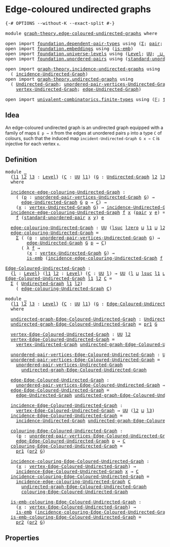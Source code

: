 # Edge-coloured undirected graphs

<pre class="Agda"><a id="44" class="Symbol">{-#</a> <a id="48" class="Keyword">OPTIONS</a> <a id="56" class="Pragma">--without-K</a> <a id="68" class="Pragma">--exact-split</a> <a id="82" class="Symbol">#-}</a>

<a id="87" class="Keyword">module</a> <a id="94" href="graph-theory.edge-coloured-undirected-graphs.html" class="Module">graph-theory.edge-coloured-undirected-graphs</a> <a id="139" class="Keyword">where</a>

<a id="146" class="Keyword">open</a> <a id="151" class="Keyword">import</a> <a id="158" href="foundation.dependent-pair-types.html" class="Module">foundation.dependent-pair-types</a> <a id="190" class="Keyword">using</a> <a id="196" class="Symbol">(</a><a id="197" href="foundation-core.dependent-pair-types.html#502" class="Record">Σ</a><a id="198" class="Symbol">;</a> <a id="200" href="foundation-core.dependent-pair-types.html#575" class="InductiveConstructor">pair</a><a id="204" class="Symbol">;</a> <a id="206" href="foundation-core.dependent-pair-types.html#592" class="Field">pr1</a><a id="209" class="Symbol">;</a> <a id="211" href="foundation-core.dependent-pair-types.html#604" class="Field">pr2</a><a id="214" class="Symbol">)</a>
<a id="216" class="Keyword">open</a> <a id="221" class="Keyword">import</a> <a id="228" href="foundation.embeddings.html" class="Module">foundation.embeddings</a> <a id="250" class="Keyword">using</a> <a id="256" class="Symbol">(</a><a id="257" href="foundation-core.embeddings.html#980" class="Function">is-emb</a><a id="263" class="Symbol">)</a>
<a id="265" class="Keyword">open</a> <a id="270" class="Keyword">import</a> <a id="277" href="foundation.universe-levels.html" class="Module">foundation.universe-levels</a> <a id="304" class="Keyword">using</a> <a id="310" class="Symbol">(</a><a id="311" href="Agda.Primitive.html#597" class="Postulate">Level</a><a id="316" class="Symbol">;</a> <a id="318" href="foundation-core.universe-levels.html#222" class="Primitive">UU</a><a id="320" class="Symbol">;</a> <a id="322" href="Agda.Primitive.html#810" class="Primitive Operator">_⊔_</a><a id="325" class="Symbol">;</a> <a id="327" href="Agda.Primitive.html#780" class="Primitive">lsuc</a><a id="331" class="Symbol">;</a> <a id="333" href="Agda.Primitive.html#764" class="Primitive">lzero</a><a id="338" class="Symbol">)</a>
<a id="340" class="Keyword">open</a> <a id="345" class="Keyword">import</a> <a id="352" href="foundation.unordered-pairs.html" class="Module">foundation.unordered-pairs</a> <a id="379" class="Keyword">using</a> <a id="385" class="Symbol">(</a><a id="386" href="foundation.unordered-pairs.html#4421" class="Function">standard-unordered-pair</a><a id="409" class="Symbol">)</a>

<a id="412" class="Keyword">open</a> <a id="417" class="Keyword">import</a> <a id="424" href="graph-theory.incidence-undirected-graphs.html" class="Module">graph-theory.incidence-undirected-graphs</a> <a id="465" class="Keyword">using</a>
  <a id="473" class="Symbol">(</a> <a id="475" href="graph-theory.incidence-undirected-graphs.html#695" class="Function">incidence-Undirected-Graph</a><a id="501" class="Symbol">)</a>
<a id="503" class="Keyword">open</a> <a id="508" class="Keyword">import</a> <a id="515" href="graph-theory.undirected-graphs.html" class="Module">graph-theory.undirected-graphs</a> <a id="546" class="Keyword">using</a>
  <a id="554" class="Symbol">(</a> <a id="556" href="graph-theory.undirected-graphs.html#785" class="Function">Undirected-Graph</a><a id="572" class="Symbol">;</a> <a id="574" href="graph-theory.undirected-graphs.html#1050" class="Function">unordered-pair-vertices-Undirected-Graph</a><a id="614" class="Symbol">;</a>
    <a id="620" href="graph-theory.undirected-graphs.html#981" class="Function">vertex-Undirected-Graph</a><a id="643" class="Symbol">;</a> <a id="645" href="graph-theory.undirected-graphs.html#1205" class="Function">edge-Undirected-Graph</a><a id="666" class="Symbol">)</a>

<a id="669" class="Keyword">open</a> <a id="674" class="Keyword">import</a> <a id="681" href="univalent-combinatorics.finite-types.html" class="Module">univalent-combinatorics.finite-types</a> <a id="718" class="Keyword">using</a> <a id="724" class="Symbol">(</a><a id="725" href="univalent-combinatorics.finite-types.html#4106" class="Function">𝔽</a><a id="726" class="Symbol">;</a> <a id="728" href="univalent-combinatorics.finite-types.html#4154" class="Function">type-𝔽</a><a id="734" class="Symbol">)</a>
</pre>
## Idea

An edge-coloured undirected graph is an undirected graph equipped with a family of maps `E p → X` from the edges at unordered pairs `p` into a type `C` of colours, such that the induced map `incident-Undirected-Graph G x → C` is injective for each vertex `x`.

## Definition

<pre class="Agda"><a id="1034" class="Keyword">module</a> <a id="1041" href="graph-theory.edge-coloured-undirected-graphs.html#1041" class="Module">_</a>
  <a id="1045" class="Symbol">{</a><a id="1046" href="graph-theory.edge-coloured-undirected-graphs.html#1046" class="Bound">l1</a> <a id="1049" href="graph-theory.edge-coloured-undirected-graphs.html#1049" class="Bound">l2</a> <a id="1052" href="graph-theory.edge-coloured-undirected-graphs.html#1052" class="Bound">l3</a> <a id="1055" class="Symbol">:</a> <a id="1057" href="Agda.Primitive.html#597" class="Postulate">Level</a><a id="1062" class="Symbol">}</a> <a id="1064" class="Symbol">(</a><a id="1065" href="graph-theory.edge-coloured-undirected-graphs.html#1065" class="Bound">C</a> <a id="1067" class="Symbol">:</a> <a id="1069" href="foundation-core.universe-levels.html#222" class="Primitive">UU</a> <a id="1072" href="graph-theory.edge-coloured-undirected-graphs.html#1046" class="Bound">l1</a><a id="1074" class="Symbol">)</a> <a id="1076" class="Symbol">(</a><a id="1077" href="graph-theory.edge-coloured-undirected-graphs.html#1077" class="Bound">G</a> <a id="1079" class="Symbol">:</a> <a id="1081" href="graph-theory.undirected-graphs.html#785" class="Function">Undirected-Graph</a> <a id="1098" href="graph-theory.edge-coloured-undirected-graphs.html#1049" class="Bound">l2</a> <a id="1101" href="graph-theory.edge-coloured-undirected-graphs.html#1052" class="Bound">l3</a><a id="1103" class="Symbol">)</a>
  <a id="1107" class="Keyword">where</a>

  <a id="1116" href="graph-theory.edge-coloured-undirected-graphs.html#1116" class="Function">incidence-edge-colouring-Undirected-Graph</a> <a id="1158" class="Symbol">:</a>
    <a id="1164" class="Symbol">(</a> <a id="1166" class="Symbol">(</a><a id="1167" href="graph-theory.edge-coloured-undirected-graphs.html#1167" class="Bound">p</a> <a id="1169" class="Symbol">:</a> <a id="1171" href="graph-theory.undirected-graphs.html#1050" class="Function">unordered-pair-vertices-Undirected-Graph</a> <a id="1212" href="graph-theory.edge-coloured-undirected-graphs.html#1077" class="Bound">G</a><a id="1213" class="Symbol">)</a> <a id="1215" class="Symbol">→</a>
      <a id="1223" href="graph-theory.undirected-graphs.html#1205" class="Function">edge-Undirected-Graph</a> <a id="1245" href="graph-theory.edge-coloured-undirected-graphs.html#1077" class="Bound">G</a> <a id="1247" href="graph-theory.edge-coloured-undirected-graphs.html#1167" class="Bound">p</a> <a id="1249" class="Symbol">→</a> <a id="1251" href="graph-theory.edge-coloured-undirected-graphs.html#1065" class="Bound">C</a><a id="1252" class="Symbol">)</a> <a id="1254" class="Symbol">→</a>
    <a id="1260" class="Symbol">(</a><a id="1261" href="graph-theory.edge-coloured-undirected-graphs.html#1261" class="Bound">x</a> <a id="1263" class="Symbol">:</a> <a id="1265" href="graph-theory.undirected-graphs.html#981" class="Function">vertex-Undirected-Graph</a> <a id="1289" href="graph-theory.edge-coloured-undirected-graphs.html#1077" class="Bound">G</a><a id="1290" class="Symbol">)</a> <a id="1292" class="Symbol">→</a> <a id="1294" href="graph-theory.incidence-undirected-graphs.html#695" class="Function">incidence-Undirected-Graph</a> <a id="1321" href="graph-theory.edge-coloured-undirected-graphs.html#1077" class="Bound">G</a> <a id="1323" href="graph-theory.edge-coloured-undirected-graphs.html#1261" class="Bound">x</a> <a id="1325" class="Symbol">→</a> <a id="1327" href="graph-theory.edge-coloured-undirected-graphs.html#1065" class="Bound">C</a>
  <a id="1331" href="graph-theory.edge-coloured-undirected-graphs.html#1116" class="Function">incidence-edge-colouring-Undirected-Graph</a> <a id="1373" href="graph-theory.edge-coloured-undirected-graphs.html#1373" class="Bound">f</a> <a id="1375" href="graph-theory.edge-coloured-undirected-graphs.html#1375" class="Bound">x</a> <a id="1377" class="Symbol">(</a><a id="1378" href="foundation-core.dependent-pair-types.html#575" class="InductiveConstructor">pair</a> <a id="1383" href="graph-theory.edge-coloured-undirected-graphs.html#1383" class="Bound">y</a> <a id="1385" href="graph-theory.edge-coloured-undirected-graphs.html#1385" class="Bound">e</a><a id="1386" class="Symbol">)</a> <a id="1388" class="Symbol">=</a>
    <a id="1394" href="graph-theory.edge-coloured-undirected-graphs.html#1373" class="Bound">f</a> <a id="1396" class="Symbol">(</a><a id="1397" href="foundation.unordered-pairs.html#4421" class="Function">standard-unordered-pair</a> <a id="1421" href="graph-theory.edge-coloured-undirected-graphs.html#1375" class="Bound">x</a> <a id="1423" href="graph-theory.edge-coloured-undirected-graphs.html#1383" class="Bound">y</a><a id="1424" class="Symbol">)</a> <a id="1426" href="graph-theory.edge-coloured-undirected-graphs.html#1385" class="Bound">e</a>
  
  <a id="1433" href="graph-theory.edge-coloured-undirected-graphs.html#1433" class="Function">edge-colouring-Undirected-Graph</a> <a id="1465" class="Symbol">:</a> <a id="1467" href="foundation-core.universe-levels.html#222" class="Primitive">UU</a> <a id="1470" class="Symbol">(</a><a id="1471" href="Agda.Primitive.html#780" class="Primitive">lsuc</a> <a id="1476" href="Agda.Primitive.html#764" class="Primitive">lzero</a> <a id="1482" href="Agda.Primitive.html#810" class="Primitive Operator">⊔</a> <a id="1484" href="graph-theory.edge-coloured-undirected-graphs.html#1046" class="Bound">l1</a> <a id="1487" href="Agda.Primitive.html#810" class="Primitive Operator">⊔</a> <a id="1489" href="graph-theory.edge-coloured-undirected-graphs.html#1049" class="Bound">l2</a> <a id="1492" href="Agda.Primitive.html#810" class="Primitive Operator">⊔</a> <a id="1494" href="graph-theory.edge-coloured-undirected-graphs.html#1052" class="Bound">l3</a><a id="1496" class="Symbol">)</a>
  <a id="1500" href="graph-theory.edge-coloured-undirected-graphs.html#1433" class="Function">edge-colouring-Undirected-Graph</a> <a id="1532" class="Symbol">=</a>
    <a id="1538" href="foundation-core.dependent-pair-types.html#502" class="Record">Σ</a> <a id="1540" class="Symbol">(</a> <a id="1542" class="Symbol">(</a><a id="1543" href="graph-theory.edge-coloured-undirected-graphs.html#1543" class="Bound">p</a> <a id="1545" class="Symbol">:</a> <a id="1547" href="graph-theory.undirected-graphs.html#1050" class="Function">unordered-pair-vertices-Undirected-Graph</a> <a id="1588" href="graph-theory.edge-coloured-undirected-graphs.html#1077" class="Bound">G</a><a id="1589" class="Symbol">)</a> <a id="1591" class="Symbol">→</a>
        <a id="1601" href="graph-theory.undirected-graphs.html#1205" class="Function">edge-Undirected-Graph</a> <a id="1623" href="graph-theory.edge-coloured-undirected-graphs.html#1077" class="Bound">G</a> <a id="1625" href="graph-theory.edge-coloured-undirected-graphs.html#1543" class="Bound">p</a> <a id="1627" class="Symbol">→</a> <a id="1629" href="graph-theory.edge-coloured-undirected-graphs.html#1065" class="Bound">C</a><a id="1630" class="Symbol">)</a>
      <a id="1638" class="Symbol">(</a> <a id="1640" class="Symbol">λ</a> <a id="1642" href="graph-theory.edge-coloured-undirected-graphs.html#1642" class="Bound">f</a> <a id="1644" class="Symbol">→</a>
        <a id="1654" class="Symbol">(</a><a id="1655" href="graph-theory.edge-coloured-undirected-graphs.html#1655" class="Bound">x</a> <a id="1657" class="Symbol">:</a> <a id="1659" href="graph-theory.undirected-graphs.html#981" class="Function">vertex-Undirected-Graph</a> <a id="1683" href="graph-theory.edge-coloured-undirected-graphs.html#1077" class="Bound">G</a><a id="1684" class="Symbol">)</a> <a id="1686" class="Symbol">→</a>
        <a id="1696" href="foundation-core.embeddings.html#980" class="Function">is-emb</a> <a id="1703" class="Symbol">(</a><a id="1704" href="graph-theory.edge-coloured-undirected-graphs.html#1116" class="Function">incidence-edge-colouring-Undirected-Graph</a> <a id="1746" href="graph-theory.edge-coloured-undirected-graphs.html#1642" class="Bound">f</a> <a id="1748" href="graph-theory.edge-coloured-undirected-graphs.html#1655" class="Bound">x</a><a id="1749" class="Symbol">))</a>

<a id="Edge-Coloured-Undirected-Graph"></a><a id="1753" href="graph-theory.edge-coloured-undirected-graphs.html#1753" class="Function">Edge-Coloured-Undirected-Graph</a> <a id="1784" class="Symbol">:</a>
  <a id="1788" class="Symbol">{</a><a id="1789" href="graph-theory.edge-coloured-undirected-graphs.html#1789" class="Bound">l</a> <a id="1791" class="Symbol">:</a> <a id="1793" href="Agda.Primitive.html#597" class="Postulate">Level</a><a id="1798" class="Symbol">}</a> <a id="1800" class="Symbol">(</a><a id="1801" href="graph-theory.edge-coloured-undirected-graphs.html#1801" class="Bound">l1</a> <a id="1804" href="graph-theory.edge-coloured-undirected-graphs.html#1804" class="Bound">l2</a> <a id="1807" class="Symbol">:</a> <a id="1809" href="Agda.Primitive.html#597" class="Postulate">Level</a><a id="1814" class="Symbol">)</a> <a id="1816" class="Symbol">(</a><a id="1817" href="graph-theory.edge-coloured-undirected-graphs.html#1817" class="Bound">C</a> <a id="1819" class="Symbol">:</a> <a id="1821" href="foundation-core.universe-levels.html#222" class="Primitive">UU</a> <a id="1824" href="graph-theory.edge-coloured-undirected-graphs.html#1789" class="Bound">l</a><a id="1825" class="Symbol">)</a> <a id="1827" class="Symbol">→</a> <a id="1829" href="foundation-core.universe-levels.html#222" class="Primitive">UU</a> <a id="1832" class="Symbol">(</a><a id="1833" href="graph-theory.edge-coloured-undirected-graphs.html#1789" class="Bound">l</a> <a id="1835" href="Agda.Primitive.html#810" class="Primitive Operator">⊔</a> <a id="1837" href="Agda.Primitive.html#780" class="Primitive">lsuc</a> <a id="1842" href="graph-theory.edge-coloured-undirected-graphs.html#1801" class="Bound">l1</a> <a id="1845" href="Agda.Primitive.html#810" class="Primitive Operator">⊔</a> <a id="1847" href="Agda.Primitive.html#780" class="Primitive">lsuc</a> <a id="1852" href="graph-theory.edge-coloured-undirected-graphs.html#1804" class="Bound">l2</a><a id="1854" class="Symbol">)</a>
<a id="1856" href="graph-theory.edge-coloured-undirected-graphs.html#1753" class="Function">Edge-Coloured-Undirected-Graph</a> <a id="1887" href="graph-theory.edge-coloured-undirected-graphs.html#1887" class="Bound">l1</a> <a id="1890" href="graph-theory.edge-coloured-undirected-graphs.html#1890" class="Bound">l2</a> <a id="1893" href="graph-theory.edge-coloured-undirected-graphs.html#1893" class="Bound">C</a> <a id="1895" class="Symbol">=</a>
  <a id="1899" href="foundation-core.dependent-pair-types.html#502" class="Record">Σ</a> <a id="1901" class="Symbol">(</a> <a id="1903" href="graph-theory.undirected-graphs.html#785" class="Function">Undirected-Graph</a> <a id="1920" href="graph-theory.edge-coloured-undirected-graphs.html#1887" class="Bound">l1</a> <a id="1923" href="graph-theory.edge-coloured-undirected-graphs.html#1890" class="Bound">l2</a><a id="1925" class="Symbol">)</a>
    <a id="1931" class="Symbol">(</a> <a id="1933" href="graph-theory.edge-coloured-undirected-graphs.html#1433" class="Function">edge-colouring-Undirected-Graph</a> <a id="1965" href="graph-theory.edge-coloured-undirected-graphs.html#1893" class="Bound">C</a><a id="1966" class="Symbol">)</a>

<a id="1969" class="Keyword">module</a> <a id="1976" href="graph-theory.edge-coloured-undirected-graphs.html#1976" class="Module">_</a>
  <a id="1980" class="Symbol">{</a><a id="1981" href="graph-theory.edge-coloured-undirected-graphs.html#1981" class="Bound">l1</a> <a id="1984" href="graph-theory.edge-coloured-undirected-graphs.html#1984" class="Bound">l2</a> <a id="1987" href="graph-theory.edge-coloured-undirected-graphs.html#1987" class="Bound">l3</a> <a id="1990" class="Symbol">:</a> <a id="1992" href="Agda.Primitive.html#597" class="Postulate">Level</a><a id="1997" class="Symbol">}</a> <a id="1999" class="Symbol">{</a><a id="2000" href="graph-theory.edge-coloured-undirected-graphs.html#2000" class="Bound">C</a> <a id="2002" class="Symbol">:</a> <a id="2004" href="foundation-core.universe-levels.html#222" class="Primitive">UU</a> <a id="2007" href="graph-theory.edge-coloured-undirected-graphs.html#1981" class="Bound">l1</a><a id="2009" class="Symbol">}</a> <a id="2011" class="Symbol">(</a><a id="2012" href="graph-theory.edge-coloured-undirected-graphs.html#2012" class="Bound">G</a> <a id="2014" class="Symbol">:</a> <a id="2016" href="graph-theory.edge-coloured-undirected-graphs.html#1753" class="Function">Edge-Coloured-Undirected-Graph</a> <a id="2047" href="graph-theory.edge-coloured-undirected-graphs.html#1984" class="Bound">l2</a> <a id="2050" href="graph-theory.edge-coloured-undirected-graphs.html#1987" class="Bound">l3</a> <a id="2053" href="graph-theory.edge-coloured-undirected-graphs.html#2000" class="Bound">C</a><a id="2054" class="Symbol">)</a>
  <a id="2058" class="Keyword">where</a>
  
  <a id="2069" href="graph-theory.edge-coloured-undirected-graphs.html#2069" class="Function">undirected-graph-Edge-Coloured-Undirected-Graph</a> <a id="2117" class="Symbol">:</a> <a id="2119" href="graph-theory.undirected-graphs.html#785" class="Function">Undirected-Graph</a> <a id="2136" href="graph-theory.edge-coloured-undirected-graphs.html#1984" class="Bound">l2</a> <a id="2139" href="graph-theory.edge-coloured-undirected-graphs.html#1987" class="Bound">l3</a>
  <a id="2144" href="graph-theory.edge-coloured-undirected-graphs.html#2069" class="Function">undirected-graph-Edge-Coloured-Undirected-Graph</a> <a id="2192" class="Symbol">=</a> <a id="2194" href="foundation-core.dependent-pair-types.html#592" class="Field">pr1</a> <a id="2198" href="graph-theory.edge-coloured-undirected-graphs.html#2012" class="Bound">G</a>

  <a id="2203" href="graph-theory.edge-coloured-undirected-graphs.html#2203" class="Function">vertex-Edge-Coloured-Undirected-Graph</a> <a id="2241" class="Symbol">:</a> <a id="2243" href="foundation-core.universe-levels.html#222" class="Primitive">UU</a> <a id="2246" href="graph-theory.edge-coloured-undirected-graphs.html#1984" class="Bound">l2</a>
  <a id="2251" href="graph-theory.edge-coloured-undirected-graphs.html#2203" class="Function">vertex-Edge-Coloured-Undirected-Graph</a> <a id="2289" class="Symbol">=</a>
    <a id="2295" href="graph-theory.undirected-graphs.html#981" class="Function">vertex-Undirected-Graph</a> <a id="2319" href="graph-theory.edge-coloured-undirected-graphs.html#2069" class="Function">undirected-graph-Edge-Coloured-Undirected-Graph</a>

  <a id="2370" href="graph-theory.edge-coloured-undirected-graphs.html#2370" class="Function">unordered-pair-vertices-Edge-Coloured-Undirected-Graph</a> <a id="2425" class="Symbol">:</a> <a id="2427" href="foundation-core.universe-levels.html#222" class="Primitive">UU</a> <a id="2430" class="Symbol">(</a><a id="2431" href="Agda.Primitive.html#780" class="Primitive">lsuc</a> <a id="2436" href="Agda.Primitive.html#764" class="Primitive">lzero</a> <a id="2442" href="Agda.Primitive.html#810" class="Primitive Operator">⊔</a> <a id="2444" href="graph-theory.edge-coloured-undirected-graphs.html#1984" class="Bound">l2</a><a id="2446" class="Symbol">)</a>
  <a id="2450" href="graph-theory.edge-coloured-undirected-graphs.html#2370" class="Function">unordered-pair-vertices-Edge-Coloured-Undirected-Graph</a> <a id="2505" class="Symbol">=</a>
    <a id="2511" href="graph-theory.undirected-graphs.html#1050" class="Function">unordered-pair-vertices-Undirected-Graph</a>
      <a id="2558" href="graph-theory.edge-coloured-undirected-graphs.html#2069" class="Function">undirected-graph-Edge-Coloured-Undirected-Graph</a>

  <a id="2609" href="graph-theory.edge-coloured-undirected-graphs.html#2609" class="Function">edge-Edge-Coloured-Undirected-Graph</a> <a id="2645" class="Symbol">:</a>
    <a id="2651" href="graph-theory.edge-coloured-undirected-graphs.html#2370" class="Function">unordered-pair-vertices-Edge-Coloured-Undirected-Graph</a> <a id="2706" class="Symbol">→</a> <a id="2708" href="foundation-core.universe-levels.html#222" class="Primitive">UU</a> <a id="2711" href="graph-theory.edge-coloured-undirected-graphs.html#1987" class="Bound">l3</a>
  <a id="2716" href="graph-theory.edge-coloured-undirected-graphs.html#2609" class="Function">edge-Edge-Coloured-Undirected-Graph</a> <a id="2752" class="Symbol">=</a>
    <a id="2758" href="graph-theory.undirected-graphs.html#1205" class="Function">edge-Undirected-Graph</a> <a id="2780" href="graph-theory.edge-coloured-undirected-graphs.html#2069" class="Function">undirected-graph-Edge-Coloured-Undirected-Graph</a>

  <a id="2831" href="graph-theory.edge-coloured-undirected-graphs.html#2831" class="Function">incidence-Edge-Coloured-Undirected-Graph</a> <a id="2872" class="Symbol">:</a>
    <a id="2878" href="graph-theory.edge-coloured-undirected-graphs.html#2203" class="Function">vertex-Edge-Coloured-Undirected-Graph</a> <a id="2916" class="Symbol">→</a> <a id="2918" href="foundation-core.universe-levels.html#222" class="Primitive">UU</a> <a id="2921" class="Symbol">(</a><a id="2922" href="graph-theory.edge-coloured-undirected-graphs.html#1984" class="Bound">l2</a> <a id="2925" href="Agda.Primitive.html#810" class="Primitive Operator">⊔</a> <a id="2927" href="graph-theory.edge-coloured-undirected-graphs.html#1987" class="Bound">l3</a><a id="2929" class="Symbol">)</a>
  <a id="2933" href="graph-theory.edge-coloured-undirected-graphs.html#2831" class="Function">incidence-Edge-Coloured-Undirected-Graph</a> <a id="2974" class="Symbol">=</a>
    <a id="2980" href="graph-theory.incidence-undirected-graphs.html#695" class="Function">incidence-Undirected-Graph</a> <a id="3007" href="graph-theory.edge-coloured-undirected-graphs.html#2069" class="Function">undirected-graph-Edge-Coloured-Undirected-Graph</a>

  <a id="3058" href="graph-theory.edge-coloured-undirected-graphs.html#3058" class="Function">colouring-Edge-Coloured-Undirected-Graph</a> <a id="3099" class="Symbol">:</a>
    <a id="3105" class="Symbol">(</a><a id="3106" href="graph-theory.edge-coloured-undirected-graphs.html#3106" class="Bound">p</a> <a id="3108" class="Symbol">:</a> <a id="3110" href="graph-theory.edge-coloured-undirected-graphs.html#2370" class="Function">unordered-pair-vertices-Edge-Coloured-Undirected-Graph</a><a id="3164" class="Symbol">)</a> <a id="3166" class="Symbol">→</a>
    <a id="3172" href="graph-theory.edge-coloured-undirected-graphs.html#2609" class="Function">edge-Edge-Coloured-Undirected-Graph</a> <a id="3208" href="graph-theory.edge-coloured-undirected-graphs.html#3106" class="Bound">p</a> <a id="3210" class="Symbol">→</a> <a id="3212" href="graph-theory.edge-coloured-undirected-graphs.html#2000" class="Bound">C</a>
  <a id="3216" href="graph-theory.edge-coloured-undirected-graphs.html#3058" class="Function">colouring-Edge-Coloured-Undirected-Graph</a> <a id="3257" class="Symbol">=</a>
    <a id="3263" href="foundation-core.dependent-pair-types.html#592" class="Field">pr1</a> <a id="3267" class="Symbol">(</a><a id="3268" href="foundation-core.dependent-pair-types.html#604" class="Field">pr2</a> <a id="3272" href="graph-theory.edge-coloured-undirected-graphs.html#2012" class="Bound">G</a><a id="3273" class="Symbol">)</a>

  <a id="3278" href="graph-theory.edge-coloured-undirected-graphs.html#3278" class="Function">incidence-colouring-Edge-Coloured-Undirected-Graph</a> <a id="3329" class="Symbol">:</a>
    <a id="3335" class="Symbol">(</a><a id="3336" href="graph-theory.edge-coloured-undirected-graphs.html#3336" class="Bound">x</a> <a id="3338" class="Symbol">:</a> <a id="3340" href="graph-theory.edge-coloured-undirected-graphs.html#2203" class="Function">vertex-Edge-Coloured-Undirected-Graph</a><a id="3377" class="Symbol">)</a> <a id="3379" class="Symbol">→</a>
    <a id="3385" href="graph-theory.edge-coloured-undirected-graphs.html#2831" class="Function">incidence-Edge-Coloured-Undirected-Graph</a> <a id="3426" href="graph-theory.edge-coloured-undirected-graphs.html#3336" class="Bound">x</a> <a id="3428" class="Symbol">→</a> <a id="3430" href="graph-theory.edge-coloured-undirected-graphs.html#2000" class="Bound">C</a>
  <a id="3434" href="graph-theory.edge-coloured-undirected-graphs.html#3278" class="Function">incidence-colouring-Edge-Coloured-Undirected-Graph</a> <a id="3485" class="Symbol">=</a>
    <a id="3491" href="graph-theory.edge-coloured-undirected-graphs.html#1116" class="Function">incidence-edge-colouring-Undirected-Graph</a> <a id="3533" href="graph-theory.edge-coloured-undirected-graphs.html#2000" class="Bound">C</a>
      <a id="3541" href="graph-theory.edge-coloured-undirected-graphs.html#2069" class="Function">undirected-graph-Edge-Coloured-Undirected-Graph</a>
      <a id="3595" href="graph-theory.edge-coloured-undirected-graphs.html#3058" class="Function">colouring-Edge-Coloured-Undirected-Graph</a>

  <a id="3639" href="graph-theory.edge-coloured-undirected-graphs.html#3639" class="Function">is-emb-colouring-Edge-Coloured-Undirected-Graph</a> <a id="3687" class="Symbol">:</a>
    <a id="3693" class="Symbol">(</a><a id="3694" href="graph-theory.edge-coloured-undirected-graphs.html#3694" class="Bound">x</a> <a id="3696" class="Symbol">:</a> <a id="3698" href="graph-theory.edge-coloured-undirected-graphs.html#2203" class="Function">vertex-Edge-Coloured-Undirected-Graph</a><a id="3735" class="Symbol">)</a> <a id="3737" class="Symbol">→</a>
    <a id="3743" href="foundation-core.embeddings.html#980" class="Function">is-emb</a> <a id="3750" class="Symbol">(</a><a id="3751" href="graph-theory.edge-coloured-undirected-graphs.html#3278" class="Function">incidence-colouring-Edge-Coloured-Undirected-Graph</a> <a id="3802" href="graph-theory.edge-coloured-undirected-graphs.html#3694" class="Bound">x</a><a id="3803" class="Symbol">)</a>
  <a id="3807" href="graph-theory.edge-coloured-undirected-graphs.html#3639" class="Function">is-emb-colouring-Edge-Coloured-Undirected-Graph</a> <a id="3855" class="Symbol">=</a>
    <a id="3861" href="foundation-core.dependent-pair-types.html#604" class="Field">pr2</a> <a id="3865" class="Symbol">(</a><a id="3866" href="foundation-core.dependent-pair-types.html#604" class="Field">pr2</a> <a id="3870" href="graph-theory.edge-coloured-undirected-graphs.html#2012" class="Bound">G</a><a id="3871" class="Symbol">)</a>
</pre>
## Properties
